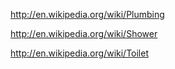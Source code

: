 http://en.wikipedia.org/wiki/Plumbing

http://en.wikipedia.org/wiki/Shower

http://en.wikipedia.org/wiki/Toilet
